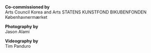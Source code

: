 **Co-commissioned by**  
Arts Council Korea and Arts 
STATENS KUNSTFOND
BIKUBENFONDEN
Københavnermærket

**Photography by**  
Jason Alami

**Videography by**  
Tim Panduro